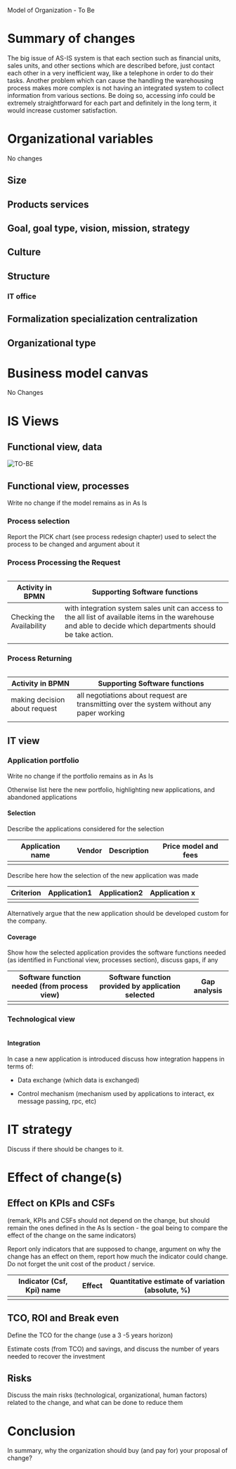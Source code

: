 Model of Organization - To Be

# Summary of changes

The big issue of AS-IS system is that each section such as financial units, sales units, and other sections which are described before, just contact each other in a very inefficient way, like a telephone in order to do their tasks. Another problem which can cause the handling the warehousing process makes more complex is not having an integrated system to collect information from various sections. Be doing so, accessing info could be extremely straightforward for each part and definitely in the long term, it would increase customer satisfaction.

# Organizational variables
No changes
<!-- Keep this section and subsections, if there is no change just write "no change". In case there is a change detail it. -->

## Size

## Products services

## Goal, goal type, vision, mission, strategy

## Culture

## Structure

### IT office

## Formalization specialization centralization

## Organizational type

# Business model canvas

No Changes

# IS Views

## Functional view, data
<img src="https://www.mediafire.com/convkey/fe16/xgwve72lc75h7836g.jpg" alt="TO-BE"></img>

## Functional view, processes

Write no change if the model remains as in As Is

### Process selection

Report the PICK chart (see process redesign chapter) used to select the process to be changed and argument about it

### Process Processing the Request

<img src="https://www.mediafire.com/convkey/df31/uoqqsu6cxivtogb6g.jpg" alt=""> <br>

<!-- For each changed process report the new BPMN (highlight where are the changes and why) and  the software functions needed by the IS, as follows -->

| Activity in BPMN | Supporting Software functions |
| --- | --- |
|  Checking the Availability   |  with integration system sales unit can access to the all list of available items in the warehouse and able to decide which departments should be take action.   |
|  |   |
### Process Returning 
<img src="https://www.mediafire.com/convkey/1263/5rb983gpg7midjg6g.jpg" alt=""> <br>

<!-- For each changed process report the new BPMN (highlight where are the changes and why) and  the software functions needed by the IS, as follows -->

| Activity in BPMN | Supporting Software functions |
| --- | --- |
|making decision about request  |  all negotiations about request are transmitting over the system without any paper working |
|   |   |

## IT view

### Application portfolio

Write no change if the portfolio remains as in As Is

Otherwise list here the new portfolio, highlighting new applications, and abandoned applications

#### Selection

Describe the applications considered for the selection

| Application name | Vendor | Description | Price model and fees |
| --- | --- | --- | --- |
|   |   |   |   |

Describe here how the selection of the new application was made

| Criterion | Application1 | Application2 | Application x |
| --- | --- | --- | --- |
|   |   |   |   |

Alternatively argue that the new application should be developed custom for the company.

#### Coverage

Show how the selected application provides the software functions needed (as identified in Functional view, processes section), discuss gaps, if any

| Software function needed (from process view) | Software function provided by application selected | Gap analysis |
| --- | --- | --- |
|   |   |   |

### Technological view

<img src="https://www.mediafire.com/convkey/7f95/ol04wdtrt1d0yfb6g.jpg" alt=""> <br>
<!-- Write no change in case. Otherwise report the new deployment diagram and highlight the changes -->

#### Integration

In case a new application is introduced discuss how integration happens in terms of:

* Data exchange (which data is exchanged)

* Control mechanism (mechanism used by applications to interact, ex message passing, rpc, etc)

# IT strategy

Discuss if there should be changes to it.

# Effect of change(s)

## Effect on KPIs and CSFs

(remark, KPIs and CSFs should not depend on the change, but should remain the ones defined in the As Is section - the goal being to compare the effect of the change on the same indicators)

Report only indicators that are supposed to change, argument on why the change has an effect on them, report how much the indicator could change. Do not forget the unit cost of the product / service.

| Indicator (Csf, Kpi) name | Effect | Quantitative estimate of variation (absolute, %) |
| --- | --- | --- |
|   |   |   |

## TCO, ROI and Break even

Define the TCO for the change (use a 3 -5 years horizon)

Estimate costs (from TCO) and savings, and discuss the number of years needed to recover the investment

## Risks

Discuss the main risks (technological, organizational, human factors) related to the change, and what can be done to reduce them

# Conclusion

In summary, why the organization should buy (and pay for) your proposal of change?
